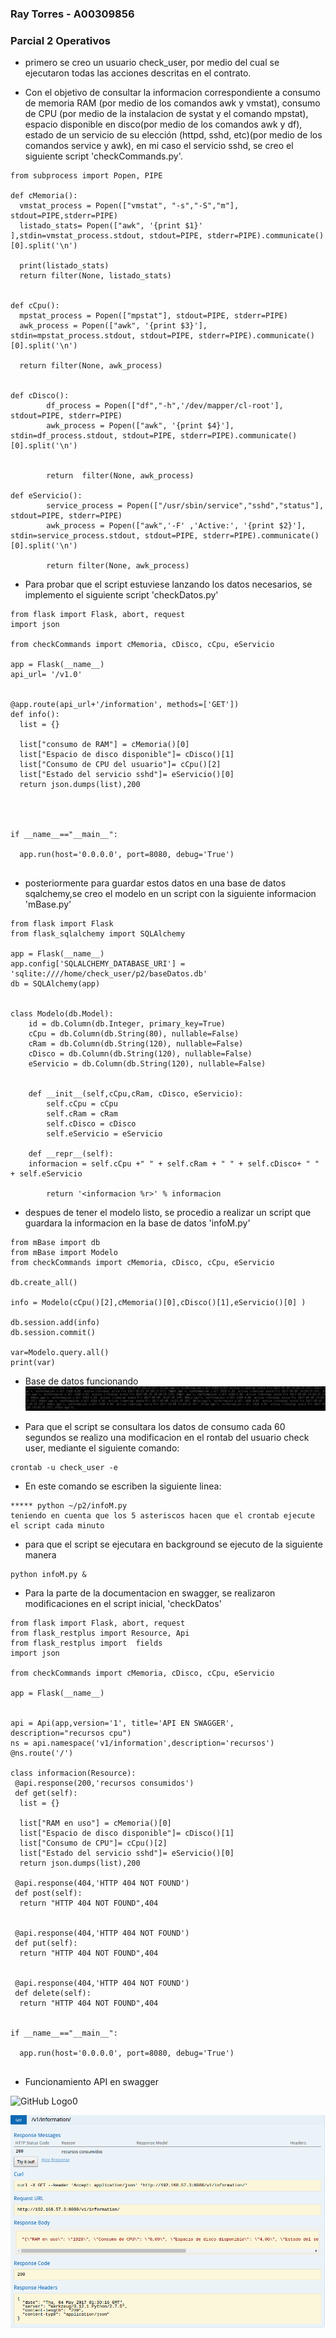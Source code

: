 
### Ray Torres - A00309856

### Parcial 2 Operativos    

* primero se creo un usuario check_user, por medio del cual se ejecutaron todas las acciones descritas en el contrato.

* Con el objetivo de consultar la informacion correspondiente a  consumo de memoria RAM (por medio de los comandos awk y vmstat), consumo de CPU (por medio de la instalacion de systat y el comando mpstat), espacio disponible en disco(por medio de los comandos awk y df), estado de un servicio de su elección (httpd, sshd, etc)(por medio de los comandos service y awk), en mi caso el servicio sshd, se  creo el siguiente script 'checkCommands.py'.


``` 
from subprocess import Popen, PIPE

def cMemoria():
  vmstat_process = Popen(["vmstat", "-s","-S","m"], stdout=PIPE,stderr=PIPE)
  listado_stats= Popen(["awk", '{print $1}' ],stdin=vmstat_process.stdout, stdout=PIPE, stderr=PIPE).communicate()[0].split('\n')

  print(listado_stats)
  return filter(None, listado_stats)


def cCpu():
  mpstat_process = Popen(["mpstat"], stdout=PIPE, stderr=PIPE)
  awk_process = Popen(["awk", '{print $3}'], stdin=mpstat_process.stdout, stdout=PIPE, stderr=PIPE).communicate()[0].split('\n')

  return filter(None, awk_process)


def cDisco():
        df_process = Popen(["df","-h",'/dev/mapper/cl-root'], stdout=PIPE, stderr=PIPE)
        awk_process = Popen(["awk", '{print $4}'], stdin=df_process.stdout, stdout=PIPE, stderr=PIPE).communicate()[0].split('\n')


        return  filter(None, awk_process)

def eServicio():
        service_process = Popen(["/usr/sbin/service","sshd","status"], stdout=PIPE, stderr=PIPE)
        awk_process = Popen(["awk",'-F' ,'Active:', '{print $2}'], stdin=service_process.stdout, stdout=PIPE, stderr=PIPE).communicate()[0].split('\n')

        return filter(None, awk_process)
``` 
* Para probar que el script estuviese lanzando los datos necesarios, se implemento el siguiente script 'checkDatos.py'
``` 
from flask import Flask, abort, request
import json

from checkCommands import cMemoria, cDisco, cCpu, eServicio

app = Flask(__name__)
api_url= '/v1.0'


@app.route(api_url+'/information', methods=['GET'])
def info():
  list = {}

  list["consumo de RAM"] = cMemoria()[0]
  list["Espacio de disco disponible"]= cDisco()[1]	
  list["Consumo de CPU del usuario"]= cCpu()[2]
  list["Estado del servicio sshd"]= eServicio()[0]
  return json.dumps(list),200




if __name__=="__main__":

  app.run(host='0.0.0.0', port=8080, debug='True')


```
* posteriormente para guardar estos datos en una base de datos sqalchemy,se creo el modelo en un script con la siguiente informacion 'mBase.py'

```
from flask import Flask
from flask_sqlalchemy import SQLAlchemy

app = Flask(__name__)
app.config['SQLALCHEMY_DATABASE_URI'] = 'sqlite:////home/check_user/p2/baseDatos.db'
db = SQLAlchemy(app)


class Modelo(db.Model):
    id = db.Column(db.Integer, primary_key=True)
    cCpu = db.Column(db.String(80), nullable=False)
    cRam = db.Column(db.String(120), nullable=False)
    cDisco = db.Column(db.String(120), nullable=False)
    eServicio = db.Column(db.String(120), nullable=False)


    def __init__(self,cCpu,cRam, cDisco, eServicio):
        self.cCpu = cCpu
        self.cRam = cRam
        self.cDisco = cDisco
        self.eServicio = eServicio

    def __repr__(self):
	informacion = self.cCpu +" " + self.cRam + " " + self.cDisco+ " " + self.eServicio

        return '<informacion %r>' % informacion
```
* despues de tener el modelo listo, se procedio a realizar un script que guardara la informacion en la base de datos 'infoM.py'
```
from mBase import db
from mBase import Modelo
from checkCommands import cMemoria, cDisco, cCpu, eServicio

db.create_all()

info = Modelo(cCpu()[2],cMemoria()[0],cDisco()[1],eServicio()[0] )

db.session.add(info)
db.session.commit()

var=Modelo.query.all()
print(var)
```
* Base de datos funcionando
![GitHub Logo0](ScreenS/scBD.png)

* Para que el script se consultara los datos de consumo cada 60 segundos se realizo una modificacion en el rontab del usuario check user, mediante el siguiente comando:
```
crontab -u check_user -e
 ```
* En este comando se escriben la siguiente linea:
```
***** python ~/p2/infoM.py
teniendo en cuenta que los 5 asteriscos hacen que el crontab ejecute el script cada minuto
 ```
* para que el script se ejecutara en background se ejecuto de la siguiente manera
```
python infoM.py &
```
* Para la parte de la documentacion en swagger, se realizaron modificaciones en el script inicial, 'checkDatos'
```
from flask import Flask, abort, request
from flask_restplus import Resource, Api
from flask_restplus import  fields
import json

from checkCommands import cMemoria, cDisco, cCpu, eServicio

app = Flask(__name__)


api = Api(app,version='1', title='API EN SWAGGER', description="recursos cpu")
ns = api.namespace('v1/information',description='recursos')
@ns.route('/')

class informacion(Resource):
 @api.response(200,'recursos consumidos')
 def get(self):
  list = {}

  list["RAM en uso"] = cMemoria()[0]
  list["Espacio de disco disponible"]= cDisco()[1]	
  list["Consumo de CPU"]= cCpu()[2]
  list["Estado del servicio sshd"]= eServicio()[0]
  return json.dumps(list),200

 @api.response(404,'HTTP 404 NOT FOUND')
 def post(self):
  return "HTTP 404 NOT FOUND",404


 @api.response(404,'HTTP 404 NOT FOUND')
 def put(self):
  return "HTTP 404 NOT FOUND",404


 @api.response(404,'HTTP 404 NOT FOUND')
 def delete(self):
  return "HTTP 404 NOT FOUND",404


if __name__=="__main__":

  app.run(host='0.0.0.0', port=8080, debug='True')


```
* Funcionamiento API en swagger

![GitHub Logo0](ScreenS/scSwaggerNotFund.png)

![GitHub Logo0](ScreenS/scSwaggerWorking.png)
